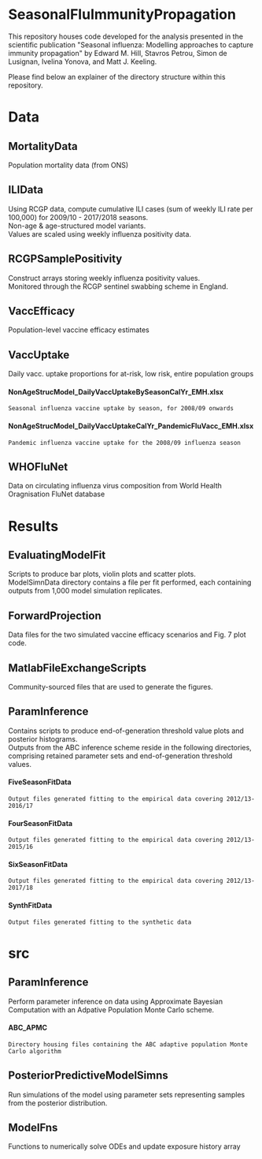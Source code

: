 # SeasonalFluImmunityPropagation
This repository houses code developed for the analysis presented in the scientific publication "Seasonal influenza: Modelling approaches to capture immunity propagation" by Edward M. Hill, Stavros Petrou, Simon de Lusignan, Ivelina Yonova, and Matt J. Keeling.

Please find below an explainer of the directory structure within this repository.

# Data

## MortalityData 
Population mortality data (from ONS)

## ILIData
Using RCGP data, compute cumulative ILI cases (sum of weekly ILI rate per 100,000) for 2009/10 - 2017/2018 seasons.  
Non-age & age-structured model variants.  
Values are scaled using weekly influenza positivity data.

## RCGPSamplePositivity
Construct arrays storing weekly influenza positivity values.     
Monitored through the RCGP sentinel swabbing scheme in England.

## VaccEfficacy
Population-level vaccine efficacy estimates

## VaccUptake
Daily vacc. uptake proportions for at-risk, low risk, entire population groups  
#### NonAgeStrucModel_DailyVaccUptakeBySeasonCalYr_EMH.xlsx
	Seasonal influenza vaccine uptake by season, for 2008/09 onwards    
#### NonAgeStrucModel_DailyVaccUptakeCalYr_PandemicFluVacc_EMH.xlsx
	Pandemic influenza vaccine uptake for the 2008/09 influenza season  
		
## WHOFluNet
Data on circulating influenza virus composition from World Health Oragnisation FluNet database
	
# Results	
## EvaluatingModelFit
Scripts to produce bar plots, violin plots and scatter plots.  
ModelSimnData directory contains a file per fit performed, each containing outputs from 1,000 model simulation replicates.

## ForwardProjection
Data files for the two simulated vaccine efficacy scenarios and Fig. 7 plot code.

## MatlabFileExchangeScripts
Community-sourced files that are used to generate the figures.

## ParamInference
Contains scripts to produce end-of-generation threshold value plots and posterior histograms.  
Outputs from the ABC inference scheme reside in the following directories, comprising retained parameter sets and end-of-generation threshold values.  
#### FiveSeasonFitData  
	Output files generated fitting to the empirical data covering 2012/13-2016/17  
#### FourSeasonFitData  
	Output files generated fitting to the empirical data covering 2012/13-2015/16  
#### SixSeasonFitData  
	Output files generated fitting to the empirical data covering 2012/13-2017/18  
#### SynthFitData  
	Output files generated fitting to the synthetic data  
		
# src

## ParamInference
Perform parameter inference on data using Approximate Bayesian Computation with an Adpative Population Monte Carlo scheme.

#### ABC_APMC 
	Directory housing files containing the ABC adaptive population Monte Carlo algorithm
	
## PosteriorPredictiveModelSimns
Run simulations of the model using parameter sets representing samples from the posterior distribution.

## ModelFns
Functions to numerically solve ODEs and update exposure history array
